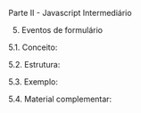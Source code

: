 Parte II - Javascript Intermediário

5. Eventos de formulário

5.1. Conceito:

5.2. Estrutura:

5.3. Exemplo:

5.4. Material complementar:
